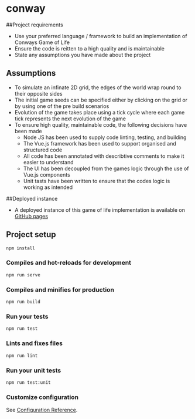 # conway

##Project requirements
* Use your preferred language / framework to build an implementation of Conways Game of Life
* Ensure the code is reitten to a high quality and is maintainable
* State any assumptions you have made about the project

## Assumptions
* To simulate an infinate 2D grid, the edges of the world wrap round to their opposite sides
* The initial game seeds can be specified either by clicking on the grid or by using one of the pre build scenarios
* Evolution of the game takes place using a tick cycle where each game tick represents the next evolution of the game
* To ensure high quality, maintainable code, the following decisions have been made
    * Node JS has been used to supply code linting, testing, and building
    * The Vue.js framework has been used to support organised and structured code
    * All code has been annotated with describtive comments to make it easier to understand
    * The UI has been decoupled from the games logic through the use of Vue.js components
    * Unit tasts have been written to ensure that the codes logic is working as intended

##Deployed instance
* A deployed instance of this game of life implementation is available on [GitHub pages](https://example.com)

## Project setup
```
npm install
```

### Compiles and hot-reloads for development
```
npm run serve
```

### Compiles and minifies for production
```
npm run build
```

### Run your tests
```
npm run test
```

### Lints and fixes files
```
npm run lint
```

### Run your unit tests
```
npm run test:unit
```

### Customize configuration
See [Configuration Reference](https://cli.vuejs.org/config/).
